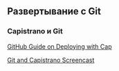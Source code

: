 ## Развертывание с Git ##

### Capistrano и Git ###

[GitHub Guide on Deploying with Cap](http://github.com/guides/deploying-with-capistrano)

[Git and Capistrano Screencast](http://www.vimeo.com/369095)